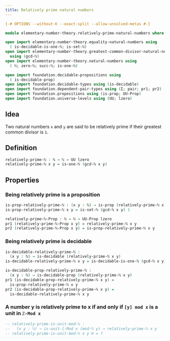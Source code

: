 ```yaml
---
title: Relatively prime natural numbers
---
```


```agda
{-# OPTIONS --without-K --exact-split --allow-unsolved-metas #-}

module elementary-number-theory.relatively-prime-natural-numbers where

open import elementary-number-theory.equality-natural-numbers using
  ( is-decidable-is-one-ℕ; is-set-ℕ)
open import elementary-number-theory.greatest-common-divisor-natural-numbers
  using (gcd-ℕ)
open import elementary-number-theory.natural-numbers using
  ( ℕ; zero-ℕ; succ-ℕ; is-one-ℕ)

open import foundation.decidable-propositions using
  ( is-decidable-prop)
open import foundation.decidable-types using (is-decidable)
open import foundation.dependent-pair-types using (Σ; pair; pr1; pr2)
open import foundation.propositions using (is-prop; UU-Prop)
open import foundation.universe-levels using (UU; lzero)
```

## Idea

Two natural numbers `x` and `y` are said to be relatively prime if their greatest common divisor is `1`.

## Definition

```agda
relatively-prime-ℕ : ℕ → ℕ → UU lzero
relatively-prime-ℕ x y = is-one-ℕ (gcd-ℕ x y)
```

## Properties

### Being relatively prime is a proposition

```agda
is-prop-relatively-prime-ℕ : (x y : ℕ) → is-prop (relatively-prime-ℕ x y)
is-prop-relatively-prime-ℕ x y = is-set-ℕ (gcd-ℕ x y) 1

relatively-prime-ℕ-Prop : ℕ → ℕ → UU-Prop lzero
pr1 (relatively-prime-ℕ-Prop x y) = relatively-prime-ℕ x y
pr2 (relatively-prime-ℕ-Prop x y) = is-prop-relatively-prime-ℕ x y
```

### Being relatively prime is decidable

```agda
is-decidable-relatively-prime-ℕ :
  (x y : ℕ) → is-decidable (relatively-prime-ℕ x y)
is-decidable-relatively-prime-ℕ x y = is-decidable-is-one-ℕ (gcd-ℕ x y)

is-decidable-prop-relatively-prime-ℕ :
  (x y : ℕ) → is-decidable-prop (relatively-prime-ℕ x y)
pr1 (is-decidable-prop-relatively-prime-ℕ x y) =
  is-prop-relatively-prime-ℕ x y
pr2 (is-decidable-prop-relatively-prime-ℕ x y) =
  is-decidable-relatively-prime-ℕ x y
```

### A number y is relatively prime to x if and only if `[y] mod x` is a unit in `ℤ-Mod x`

```agda
-- relatively-prime-is-unit-mod-ℕ :
--   (x y : ℕ) → is-unit-ℤ-Mod x (mod-ℕ y) → relatively-prime-ℕ x y
-- relatively-prime-is-unit-mod-ℕ x y H = ?
